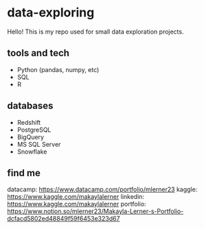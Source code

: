 # data-exploring
Hello! This is my repo used for small data exploration projects. 

## tools and tech 
- Python (pandas, numpy, etc)
- SQL
- R

## databases 
- Redshift
- PostgreSQL
- BigQuery
- MS SQL Server
- Snowflake

## find me
datacamp: https://www.datacamp.com/portfolio/mlerner23
kaggle: https://www.kaggle.com/makaylalerner
linkedin: https://www.kaggle.com/makaylalerner
portfolio: https://www.notion.so/mlerner23/Makayla-Lerner-s-Portfolio-dcfacd5802ed48849f59f6453e323d67
